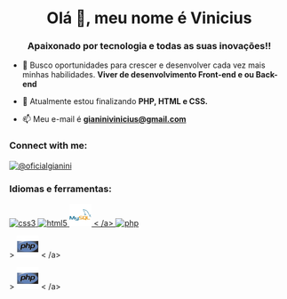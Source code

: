<!---
- 👋 Hi, I’m @ViniciusGianiniRoque
- 👀 I’m interested in ...
- 🌱 I’m currently learning ...
- 💞️ I’m looking to collaborate on ...
- 📫 How to reach me ...


ViniciusGianiniRoque/ViniciusGianiniRoque is a ✨ special ✨ repository because its `README.md` (this file) appears on your GitHub profile.
You can click the Preview link to take a look at your changes.
--->

<h1 align="center">Olá 👋, meu nome é Vinicius</h1>
<h3 align="center">Apaixonado por tecnologia e todas as suas inovações!!</h3>

- 🔭 Busco oportunidades para crescer e desenvolver cada vez mais minhas habilidades. **Viver de desenvolvimento Front-end e ou Back-end**

- 🌱 Atualmente estou finalizando **PHP, HTML e CSS.**

- 📫 Meu e-mail é **gianinivinicius@gmail.com**

<h3 align="left">Connect with me:</h3>
<p align="left">
<a href="https://instagram.com/oficialgianini" target="blank"><img align="center" src="https://raw.githubusercontent.com/rahuldkjain/github-profile-readme-generator/master/src/images/icons/Social/instagram.svg" alt="@oficialgianini" height="30" width="40" /></a> <h3 align="left">Idiomas e ferramentas:</h3>
</p>


<p align="left"> <a href="https://www.w3schools.com/css/" target="_blank" rel="noreferrer"> <img src="https://raw.githubusercontent. com/devicons/devicon/master/icons/css3/css3-original-wordmark.svg" alt="css3" width="40" height="40"/> </a> <a href="https:// www.w3.org/html/" target="_blank" rel="noreferrer"> <img src="https://raw.githubusercontent.com/devicons/devicon/master/icons/html5/html5-original-wordmark .svg" alt="html5" width="40" height="40"/> </a> <a href="https://www.mysql.com/" target="_blank" rel="noreferrer" > <img src="https://raw.githubusercontent.com/devicons/devicon/master/icons/mysql/mysql-original-wordmark.svg" alt="mysql" width="40" height="40"/> < /a> <a href="https://www.php.net" target="_blank" rel="noreferrer"> <img src="https://raw.githubusercontent.com/devicons/devicon/master/ icons/php/php-original.svg" alt="php" largura="40" height="40"/> </a> </p>> <img src="https://raw.githubusercontent.com/devicons/devicon/master/icons/php/php-original.svg" alt="php" width="40" height="40"/> < /a> </p>> <img src="https://raw.githubusercontent.com/devicons/devicon/master/icons/php/php-original.svg" alt="php" width="40" height="40"/> < /a> </p>
